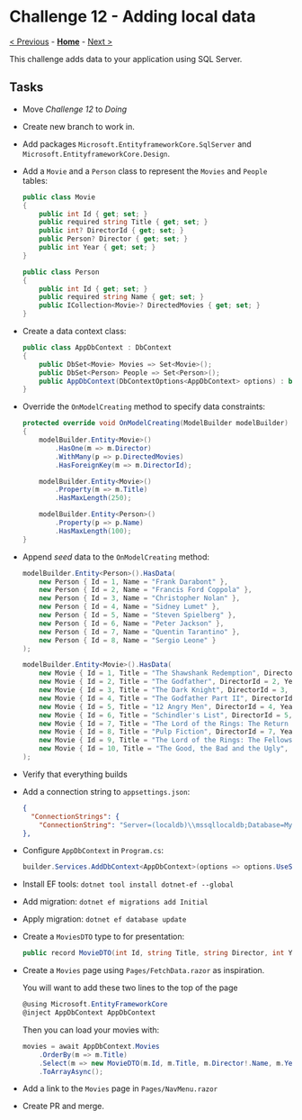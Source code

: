 # Challenge 12 - Adding local data

[< Previous](./Challenge-11.md) - **[Home](../README.md)** - [Next >](./Challenge-13.md)

This challenge adds data to your application using SQL Server.

## Tasks

- Move *Challenge 12* to *Doing*
- Create new branch to work in.
- Add packages  `Microsoft.EntityframeworkCore.SqlServer` and `Microsoft.EntityframeworkCore.Design`.
- Add a `Movie` and a `Person` class to represent the `Movies` and `People` tables:

    ```csharp
    public class Movie
    {
        public int Id { get; set; }
        public required string Title { get; set; }
        public int? DirectorId { get; set; }
        public Person? Director { get; set; }
        public int Year { get; set; }
    }

    public class Person
    {
        public int Id { get; set; }
        public required string Name { get; set; }
        public ICollection<Movie>? DirectedMovies { get; set; }
    }
    ```

- Create a data context class:

    ```csharp
    public class AppDbContext : DbContext
    {
        public DbSet<Movie> Movies => Set<Movie>();
        public DbSet<Person> People => Set<Person>();
        public AppDbContext(DbContextOptions<AppDbContext> options) : base(options) { }
    }
    ```

- Override the `OnModelCreating` method to specify data constraints:

    ```csharp
    protected override void OnModelCreating(ModelBuilder modelBuilder)
    {
        modelBuilder.Entity<Movie>()
            .HasOne(m => m.Director)
            .WithMany(p => p.DirectedMovies)
            .HasForeignKey(m => m.DirectorId);

        modelBuilder.Entity<Movie>()
            .Property(m => m.Title)
            .HasMaxLength(250);

        modelBuilder.Entity<Person>()
            .Property(p => p.Name)
            .HasMaxLength(100);
    }
    ```

- Append *seed* data to the `OnModelCreating` method:

    ```csharp
    modelBuilder.Entity<Person>().HasData(
        new Person { Id = 1, Name = "Frank Darabont" },
        new Person { Id = 2, Name = "Francis Ford Coppola" },
        new Person { Id = 3, Name = "Christopher Nolan" },
        new Person { Id = 4, Name = "Sidney Lumet" },
        new Person { Id = 5, Name = "Steven Spielberg" },
        new Person { Id = 6, Name = "Peter Jackson" },
        new Person { Id = 7, Name = "Quentin Tarantino" },
        new Person { Id = 8, Name = "Sergio Leone" }
    );

    modelBuilder.Entity<Movie>().HasData(
        new Movie { Id = 1, Title = "The Shawshank Redemption", DirectorId = 1, Year = 1994 },
        new Movie { Id = 2, Title = "The Godfather", DirectorId = 2, Year = 1972 },
        new Movie { Id = 3, Title = "The Dark Knight", DirectorId = 3, Year = 2008 },
        new Movie { Id = 4, Title = "The Godfather Part II", DirectorId = 1, Year = 1974 },
        new Movie { Id = 5, Title = "12 Angry Men", DirectorId = 4, Year = 1957 },
        new Movie { Id = 6, Title = "Schindler's List", DirectorId = 5, Year = 1993 },
        new Movie { Id = 7, Title = "The Lord of the Rings: The Return of the King", DirectorId = 6, Year = 2003 },
        new Movie { Id = 8, Title = "Pulp Fiction", DirectorId = 7, Year = 1994 },
        new Movie { Id = 9, Title = "The Lord of the Rings: The Fellowship of the Ring", DirectorId = 6, Year = 2001 },
        new Movie { Id = 10, Title = "The Good, the Bad and the Ugly", DirectorId = 8, Year = 1966 }
    );
    ```

- Verify that everything builds
- Add a connection string to `appsettings.json`:

    ```json
    {
      "ConnectionStrings": {
        "ConnectionString": "Server=(localdb)\\mssqllocaldb;Database=MyDatabase;Trusted_Connection=True;MultipleActiveResultSets=true"
    },
    ```

- Configure `AppDbContext` in `Program.cs`:

    ```csharp
    builder.Services.AddDbContext<AppDbContext>(options => options.UseSqlServer(builder.Configuration.GetConnectionString("ConnectionString")));
    ```

- Install EF tools: `dotnet tool install dotnet-ef --global`
- Add migration: `dotnet ef migrations add Initial`
- Apply migration: `dotnet ef database update`
- Create a `MoviesDTO` type to for presentation:

    ```csharp
    public record MovieDTO(int Id, string Title, string Director, int Year);
    ```

- Create a `Movies` page using `Pages/FetchData.razor` as inspiration.

    You will want to add these two lines to the top of the page

    ```csharp
    @using Microsoft.EntityFrameworkCore
    @inject AppDbContext AppDbContext
    ```

    Then you can load your movies with:

    ```csharp
    movies = await AppDbContext.Movies
        .OrderBy(m => m.Title)
        .Select(m => new MovieDTO(m.Id, m.Title, m.Director!.Name, m.Year))
        .ToArrayAsync();
    ```

- Add a link to the `Movies` page in `Pages/NavMenu.razor`
- Create PR and merge.
